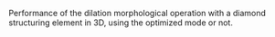 Performance of the dilation morphological operation with a diamond structuring element in 3D, using the optimized mode or not.
